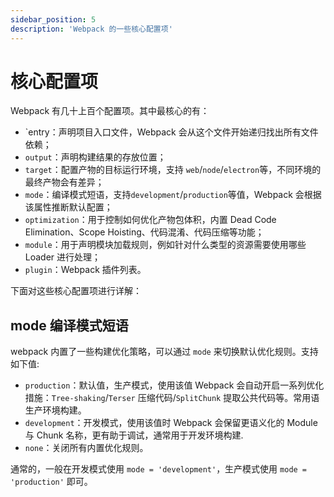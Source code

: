 ```yaml
---
sidebar_position: 5
description: 'Webpack 的一些核心配置项'
---
```


# 核心配置项

Webpack 有几十上百个配置项。其中最核心的有：

- `entry：声明项目入口文件，Webpack 会从这个文件开始递归找出所有文件依赖；
- `output`：声明构建结果的存放位置；
- `target`：配置产物的目标运行环境，支持 `web`/`node`/`electron`等，不同环境的最终产物会有差异；
- `mode`：编译模式短语，支持`development`/`production`等值，Webpack 会根据该属性推断默认配置；
- `optimization`：用于控制如何优化产物包体积，内置 Dead Code Elimination、Scope Hoisting、代码混淆、代码压缩等功能；
- `module`：用于声明模块加载规则，例如针对什么类型的资源需要使用哪些 Loader 进行处理；
- `plugin`：Webpack 插件列表。

下面对这些核心配置项进行详解：

## mode 编译模式短语

webpack 内置了一些构建优化策略，可以通过 `mode` 来切换默认优化规则。支持如下值:

- `production`：默认值，生产模式，使用该值 Webpack 会自动开启一系列优化措施：`Tree-shaking`/`Terser` 压缩代码/`SplitChunk` 提取公共代码等。常用语生产环境构建。
- `development`：开发模式，使用该值时 Webpack 会保留更语义化的 Module 与 Chunk 名称，更有助于调试，通常用于开发环境构建.
- `none`：关闭所有内置优化规则。

通常的，一般在开发模式使用 `mode = 'development'`，生产模式使用 `mode = 'production'` 即可。
